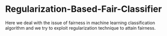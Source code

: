 # Regularization-Based-Fair-Classifier
Here we deal with the issue of fairness in machine learning classification algorithm and we try to exploit regularization technique to attain fairness.
